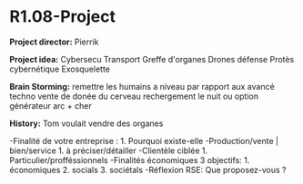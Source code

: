 # R1.08-Project

**Project director:** Pierrik

**Project idea:** 
	Cybersecu
	Transport
	Greffe d'organes
	Drones défense
	Protès cybernétique
	Exosquelette

**Brain Storming:**
	remettre les humains a niveau par rapport aux avancé techno
	vente de donée du cerveau 
	rechergement le nuit ou option générateur arc + cher

**History:** 
	Tom voulait vendre des organes

-Finalité de votre entreprise :
	1. Pourquoi existe-elle
-Production/vente | bien/service
	1. à préciser/détailler
-Clientèle ciblée
	1. Particulier/profféssionnels
-Finalités économiques
	3 objectifs:
		1. économiques
		2. socials
		3. sociétals
-Réflexion RSE: Que proposez-vous ?

